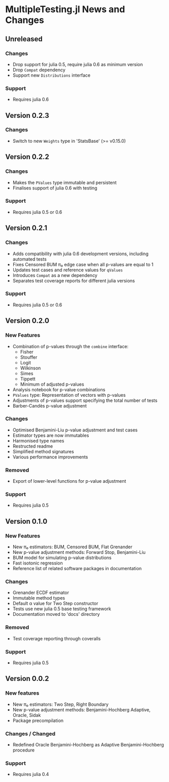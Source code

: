 # MultipleTesting.jl News and Changes

## Unreleased

### Changes

- Drop support for julia 0.5, require julia 0.6 as minimum version
- Drop `Compat` dependency
- Support new `Distributions` interface


### Support

- Requires julia 0.6


## Version 0.2.3

### Changes

- Switch to new `Weights` type in 'StatsBase' (>= v0.15.0)


## Version 0.2.2

### Changes

- Makes the `PValues` type immutable and persistent
- Finalises support of julia 0.6 with testing


### Support

- Requires julia 0.5 or 0.6


## Version 0.2.1

### Changes

- Adds compatibility with julia 0.6 development versions, including automated tests
- Fixes Censored BUM π₀ edge case when all p-values are equal to 1
- Updates test cases and reference values for `qValues`
- Introduces `Compat` as a new dependency
- Separates test coverage reports for different julia versions


### Support

- Requires julia 0.5 or 0.6


## Version 0.2.0

### New Features

- Combination of p-values through the `combine` interface:
  * Fisher
  * Stouffer
  * Logit
  * Wilkinson
  * Simes
  * Tippett
  * Minimum of adjusted p-values
- Analysis notebook for p-value combinations
- `PValues` type: Representation of vectors with p-values
- Adjustments of p-values support specifying the total number of tests
- Barber-Candès p-value adjustment


### Changes

- Optimised Benjamini-Liu p-value adjustment and test cases
- Estimator types are now immutables
- Harmonised type names
- Restructed readme
- Simplified method signatures
- Various performance improvements


### Removed

- Export of lower-level functions for p-value adjustment


### Support

- Requires julia 0.5


## Version 0.1.0

### New Features

- New π₀ estimators: BUM, Censored BUM, Flat Grenander
- New p-value adjustment methods: Forward Stop, Benjamini-Liu
- BUM model for simulating p-value distributions
- Fast isotonic regression
- Reference list of related software packages in documentation


### Changes

- Grenander ECDF estimator
- Immutable method types
- Default α value for Two Step constructor
- Tests use new julia 0.5 base testing framework
- Documentation moved to 'docs' directory


### Removed

- Test coverage reporting through coveralls


### Support

- Requires julia 0.5


## Version 0.0.2


### New features

- New π₀ estimators: Two Step, Right Boundary
- New p-value adjustment methods: Benjamini-Hochberg Adaptive, Oracle, Sidak
- Package precompilation


### Changes / Changed

- Redefined Oracle Benjamini-Hochberg as Adaptive Benjamini-Hochberg procedure


### Support

- Requires julia 0.4
